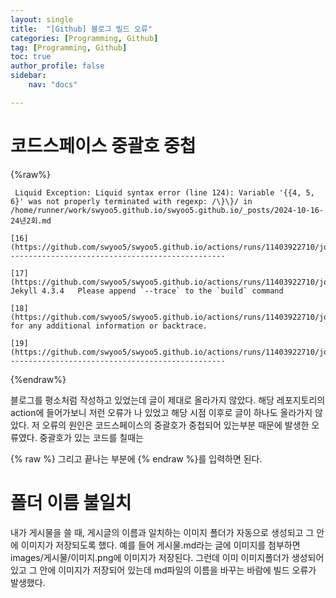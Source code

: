 ```yaml
---
layout: single
title:  "[Github] 블로그 빌드 오류"
categories: [Programming, Github]
tag: [Programming, Github]
toc: true
author_profile: false
sidebar:
    nav: "docs"

---
```




# 코드스페이스 중괄호 중첩

{%raw%}

```
 Liquid Exception: Liquid syntax error (line 124): Variable '{{4, 5, 6}' was not properly terminated with regexp: /\}\}/ in /home/runner/work/swyoo5.github.io/swyoo5.github.io/_posts/2024-10-16-24년2회.md

[16](https://github.com/swyoo5/swyoo5.github.io/actions/runs/11403922710/job/31731985191#step:5:17)                    ------------------------------------------------

[17](https://github.com/swyoo5/swyoo5.github.io/actions/runs/11403922710/job/31731985191#step:5:18)      Jekyll 4.3.4   Please append `--trace` to the `build` command 

[18](https://github.com/swyoo5/swyoo5.github.io/actions/runs/11403922710/job/31731985191#step:5:19)                     for any additional information or backtrace. 

[19](https://github.com/swyoo5/swyoo5.github.io/actions/runs/11403922710/job/31731985191#step:5:20)                    ------------------------------------------------
```

{%endraw%}

블로그를 평소처럼 작성하고 있었는데 글이 제대로 올라가지 않았다. 해당 레포지토리의 action에 들어가보니 저런 오류가 나 있었고 해당 시점 이후로 글이 하나도 올라가지 않았다. 저 오류의 원인은 코드스페이스의 중괄호가 중첩되어 있는부분 때문에 발생한 오류였다. 중괄호가 있는 코드를 칠때는 

\{\% raw \%\} 그리고 끝나는 부분에 {\% endraw \%\}를 입력하면 된다.



# 폴더 이름 불일치

내가 게시물을 쓸 때, 게시글의 이름과 일치하는 이미지 폴더가 자동으로 생성되고 그 안에 이미지가 저장되도록 했다. 예를 들어 게시물.md라는 글에 이미지를 첨부하면 images/게시물/이미지.png에 이미지가 저장된다. 그런데 이미 이미지폴더가 생성되어있고 그 안에 이미지가 저장되어 있는데 md파일의 이름을 바꾸는 바람에 빌드 오류가 발생했다.